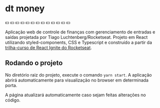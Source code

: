 # dt money

:dollar: :dollar: :dollar: :dollar: :dollar: :dollar: :dollar: :dollar: :dollar: :dollar: :dollar: :dollar: :dollar: 

Aplicação web de controle de finanças com gerenciamento de entradas e saídas projetada por Tiago Luchtenberg/Rocketseat. Projeto em React utilizando styled-components, CSS e Typescript e construído a partir da [trilha-curso de React Ignite do Rocketseat](https://www.rocketseat.com.br/ignite).

## Rodando o projeto

No diretório raiz do projeto, execute o comando `yarn start`. A aplicação abrirá automaticamente para visualização no browser em determinada porta. 

A página atualizará automaticamente caso sejam feitas alterações no código.
